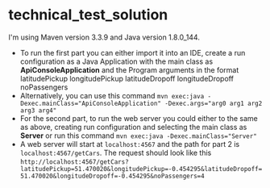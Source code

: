 # technical_test_solution
I'm using Maven version 3.3.9 and Java version 1.8.0_144.

* To run the first part you can either import it into an IDE, create a run configuration as a Java Application with the main class as **ApiConsoleApplication** and the Program arguments in the format latitudePickup longitudePickup latitudeDropoff longitudeDropoff noPassengers
* Alternatively, you can use this command 
    `mvn exec:java -Dexec.mainClass="ApiConsoleApplication" -Dexec.args="arg0 arg1 arg2 arg3 arg4"`
* For the second part, to run the web server you could either to the same as above, creating run configuration and selecting the main class as **Server** or run this command 
  `mvn exec:java -Dexec.mainClass="Server"`
* A web server will start at `localhost:4567` and the path for part 2 is `localhost:4567/getCars`. The request should look like this `http://localhost:4567/getCars?latitudePickup=51.470020&longitudePickup=-0.454295&latitudeDropoff=51.470020&longitudeDropoff=-0.454295&noPassengers=4`
